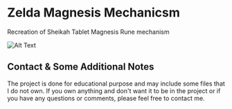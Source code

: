 # Zelda Magnesis Mechanicsm

Recreation of Sheikah Tablet Magnesis Rune mechanism

![Alt Text](https://github.com/bugrahanakbulut/Zelda-Magnet-Mechanicsm-Reecreation/blob/master/Resources/Demo.gif)


## Contact & Some Additional Notes
The project is done for educational purpose and may include some files that I do not own. If you own anything and don't want it to be in the project or if you have any questions or comments, please feel free to contact me.
